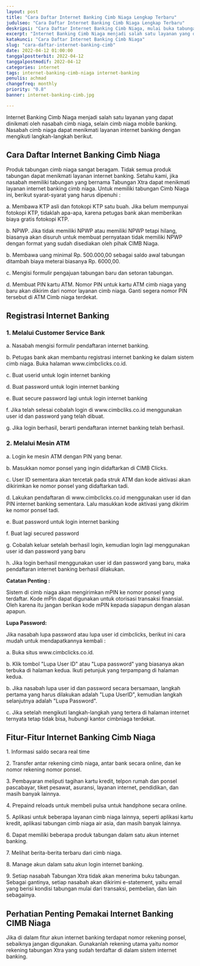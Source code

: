 ```yaml
---
layout: post
title: "Cara Daftar Internet Banking Cimb Niaga Lengkap Terbaru"
judulseo: "Cara Daftar Internet Banking Cimb Niaga Lengkap Terbaru"
deskripsi: "Cara Daftar Internet Banking Cimb Niaga, mulai buka tabungan, buat user id, buat password, ganti password, sampai login cimbclicks.co.id"
excerpt: "Internet Banking Cimb Niaga menjadi salah satu layanan yang dapat dinikmati oleh nasabah cimb niaga, selain cimb niaga mobile banking. Nasabah cimb niaga dapat menikmati layanan internet banking dengan mengikuti langkah-langkah berikut"
katakunci: "Cara Daftar Internet Banking Cimb Niaga"
slug: "cara-daftar-internet-banking-cimb"
date: 2022-04-12 01:00:00
tanggalpostterbit: 2022-04-12
tanggalpostmodif: 2022-04-12
categories: internet
tags: internet-banking-cimb-niaga internet-banking
penulis: achmad
changefreq: monthly
priority: "0.8"
banner: internet-banking-cimb.jpg

---
```


<p>Internet Banking Cimb Niaga menjadi salah satu layanan yang dapat dinikmati oleh nasabah cimb niaga, selain cimb niaga mobile banking. Nasabah cimb niaga dapat menikmati layanan internet banking dengan mengikuti langkah-langkah berikut.</p>


## Cara Daftar Internet Banking Cimb Niaga

<p>Produk tabungan cimb niaga sangat beragam. Tidak semua produk tabungan dapat menikmati layanan internet banking. Setahu kami, jika nasabah memiliki tabungan yang bernama Tabungan Xtra dapat menikmati layanan internet banking cimb niaga. Untuk memiliki tabungan Cimb Niaga ini, berikut syarat-syarat yang harus dipenuhi :</p>

<p>a. Membawa KTP asli dan fotokopi KTP satu buah. Jika belum mempunyai fotokopi KTP, tidaklah apa-apa, karena petugas bank akan memberikan biaya gratis fotokopi KTP.</p>

<p>b. NPWP. Jika tidak memiliki NPWP atau memiliki NPWP tetapi hilang, biasanya akan disuruh untuk membuat pernyataan tidak memiliki NPWP dengan format yang sudah disediakan oleh pihak CIMB Niaga.</p>

<p>b. Membawa uang minimal Rp. 500.000,00 sebagai saldo awal tabungan ditambah biaya meterai biasanya Rp. 6000,00.</p>

<p>c. Mengisi formulir pengajuan tabungan baru dan setoran tabungan.</p>

<p>d. Membuat PIN kartu ATM. Nomor PIN untuk kartu ATM cimb niaga yang baru akan dikirim dari nomor layanan cimb niaga. Ganti segera nomor PIN tersebut di ATM Cimb niaga terdekat.</p>


## Registrasi Internet Banking

<h3 class="{% include classh3.html %}">1. Melalui Customer Service Bank</h3>

<p>a. Nasabah mengisi formulir pendaftaran internet banking.</p>

<p>b. Petugas bank akan membantu registrasi internet banking ke dalam sistem cimb niaga. Buka halaman www.cimbclicks.co.id.</p>

<p>c. Buat userid untuk login internet banking</p>

<p>d. Buat password untuk login internet banking</p>

<p>e. Buat secure password lagi untuk login internet banking</p>

<p>f. Jika telah selesai cobalah login di www.cimbcliks.co.id menggunakan user id dan password yang telah dibuat.</p>

<p>g. Jika login berhasil, berarti pendaftaran internet banking telah berhasil.</p>

<h3 class="{% include classh3.html %}">2. Melalui Mesin ATM</h3>

<p>a. Login ke mesin ATM dengan PIN yang benar.</p>

<p>b. Masukkan nomor ponsel yang ingin didaftarkan di CIMB Clicks.</p>

<p>c. User ID sementara akan tercetak pada struk ATM dan kode aktivasi akan dikirimkan ke nomor ponsel yang didaftarkan tadi.</p>

<p>d. Lakukan pendaftaran di www.cimbclicks.co.id menggunakan user id dan PIN internet banking sementara. Lalu masukkan kode aktivasi yang dikirim ke nomor ponsel tadi.</p>

<p>e. Buat password untuk login internet banking</p>

<p>f. Buat lagi secured password</p>

<p>g. Cobalah keluar setelah berhasil login, kemudian login lagi menggunakan user id dan password yang baru</p>

<p>h. Jika login berhasil menggunakan user id dan password yang baru, maka pendaftaran internet banking berhasil dilakukan.</p>

<p><strong>Catatan Penting : </strong></p>

<p>Sistem di cimb niaga akan mengirimkan mPIN ke nomor ponsel yang terdaftar. Kode mPIn dapat digunakan untuk otorisasi transaksi finansial. Oleh karena itu jangan berikan kode mPIN kepada siapapun dengan alasan apapun.</p>

<p><strong>Lupa Password:</strong></p>

<p>Jika nasabah lupa password atau lupa user id cimbclicks, berikut ini cara mudah untuk mendapatkannya kembali :</p>

<p>a. Buka situs www.cimbclicks.co.id.</p>

<p>b. Klik tombol "Lupa User ID" atau "Lupa password" yang biasanya akan terbuka di halaman kedua. Ikuti petunjuk yang terpampang di halaman kedua.</p>

<p>b. Jika nasabah lupa user id dan password secara bersamaan, langkah pertama yang harus dilakukan adalah "Lupa UserID", kemudian langkah selanjutnya adalah "Lupa Password".</p>

<p>c. Jika setelah mengikuti langkah-langkah yang tertera di halaman internet ternyata tetap tidak bisa, hubungi kantor cimbniaga terdekat.</p>


## Fitur-Fitur Internet Banking Cimb Niaga

<p>1. Informasi saldo secara real time</p>

<p>2. Transfer antar rekening cimb niaga, antar bank secara online, dan ke nomor rekening nomor ponsel.</p>

<p>3. Pembayaran meliputi tagihan kartu kredit, telpon rumah dan ponsel pascabayar, tiket pesawat, asuransi, layanan internet, pendidikan, dan masih banyak lainnya.</p>

<p>4. Prepaind reloads untuk membeli pulsa untuk handphone secara online.</p>

<p>5. Aplikasi untuk beberapa layanan cimb niaga lainnya, seperti aplikasi kartu kredit, aplikasi tabungan cimb niaga air asia, dan masih banyak lainnya.</p>

<p>6. Dapat memiliki beberapa produk tabungan dalam satu akun internet banking.</p>

<p>7. Melihat berita-berita terbaru dari cimb niaga.</p>

<p>8. Manage akun dalam satu akun login internet banking.</p>

<p>9. Setiap nasabah Tabungan Xtra tidak akan menerima buku tabungan. Sebagai gantinya, setiap nasabah akan dikirimi e-statement, yaitu email yang berisi kondisi tabungan mulai dari transaksi, pembelian, dan lain sebagainya.</p>

## Perhatian Penting Pemakai Internet Banking CIMB Niaga

<p>Jika di dalam fitur akun internet banking terdapat nomor rekening ponsel, sebaiknya jangan digunakan. Gunakanlah rekening utama yaitu nomor rekening tabungan Xtra yang sudah terdaftar di dalam sistem internet banking.</p>



